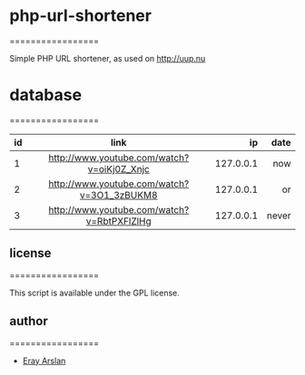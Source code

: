 # php-url-shortener
=================

Simple PHP URL shortener, as used on http://uup.nu

# database
=================

| id  | link          				   | ip        | date  |
| ----|:------------------------------------------:| ---------:|------:|
| 1   | http://www.youtube.com/watch?v=oiKj0Z_Xnjc | 127.0.0.1 | now   |
| 2   | http://www.youtube.com/watch?v=3O1_3zBUKM8 | 127.0.0.1 | or    |
| 3   | http://www.youtube.com/watch?v=RbtPXFlZlHg | 127.0.0.1 | never |

## license
=================

This script is available under the GPL license.

## author
=================

* [Eray Arslan](http://erayarslan.com)

